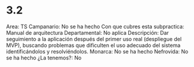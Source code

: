 # 3.2

Area: TS
Campanario: No se ha hecho
Con que cubres esta subpractica: Manual de arquitectura
Departamental: No aplica
Descripción: Dar seguimiento a la aplicación después del primer uso real (despliegue del MVP), buscando problemas que dificulten el uso adecuado del sistema identificándolos y resolviéndolos.
Monarca: No se ha hecho
Nefrovida: No se ha hecho
¿La tenemos?: No
